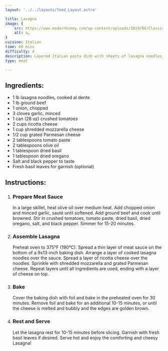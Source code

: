 ```yaml
---
layout: '../../layouts/food_Layout.astro'

title: Lasagna
image: {
    src: https://www.modernhoney.com/wp-content/uploads/2019/08/Classic-Lasagna-14-scaled.jpg,
    alt: a,
}
cuisine: Italian
time: 60 mins
difficulty: 4
description: Layered Italian pasta dish with sheets of lasagna noodles, ground meat (such as beef or pork), tomato sauce, ricotta cheese, and mozzarella.
type: meat

---
```

<div class="recipe-container">
    <div class="ingredients">
        <h2>Ingredients:</h2>
        <ul>
            <li>1 lb lasagna noodles, cooked al dente</li>
            <li>1 lb ground beef</li>
            <li>1 onion, chopped</li>
            <li>3 cloves garlic, minced</li>
            <li>1 can (28 oz) crushed tomatoes</li>
            <li>2 cups ricotta cheese</li>
            <li>1 cup shredded mozzarella cheese</li>
            <li>1/2 cup grated Parmesan cheese</li>
            <li>2 tablespoons tomato paste</li>
            <li>2 tablespoons olive oil</li>
            <li>1 tablespoon dried basil</li>
            <li>1 tablespoon dried oregano</li>
            <li>Salt and black pepper to taste</li>
            <li>Fresh basil leaves for garnish (optional)</li>
        </ul>
    </div>
    <div class="instructions">
        <h2>Instructions:</h2>
        <ol>
            <li><h3>Prepare Meat Sauce</h3>
                In a large skillet, heat olive oil over medium heat. Add chopped onion and minced garlic, sauté until softened. Add ground beef and cook until browned. Stir in crushed tomatoes, tomato paste, dried basil, dried oregano, salt, and black pepper. Simmer for 15-20 minutes.
            </li>
            <li><h3>Assemble Lasagna</h3>
                Preheat oven to 375°F (190°C). Spread a thin layer of meat sauce on the bottom of a 9x13-inch baking dish. Arrange a layer of cooked lasagna noodles over the sauce. Spread a layer of ricotta cheese over the noodles. Sprinkle with shredded mozzarella and grated Parmesan cheese. Repeat layers until all ingredients are used, ending with a layer of cheese on top.
            </li>
            <li><h3>Bake</h3>
                Cover the baking dish with foil and bake in the preheated oven for 30 minutes. Remove foil and bake for an additional 10-15 minutes, or until the cheese is melted and bubbly and the edges are golden brown.
            </li>
            <li><h3>Rest and Serve</h3>
                Let the lasagna rest for 10-15 minutes before slicing. Garnish with fresh basil leaves if desired. Serve hot and enjoy the comforting and cheesy Lasagna!
            </li>
        </ol>
    </div>
</div>
